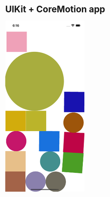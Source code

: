 # UIKit + CoreMotion app
<img src="https://github.com/megagosha/ios-piscine/blob/main/MotionCube/motion-cube.png" width=50%>
